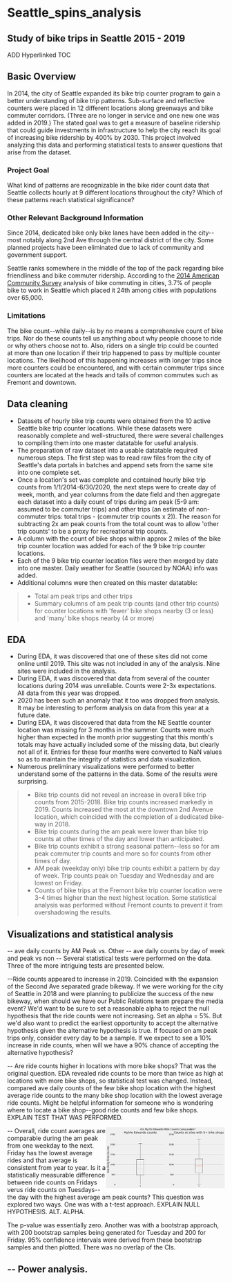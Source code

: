 # Seattle_spins_analysis
## Study of bike trips in Seattle 2015 - 2019

ADD Hyperlinked TOC

## Basic Overview
In 2014, the city of Seattle expanded its bike trip counter program to gain a better understanding of bike trip patterns. Sub-surface and reflective counters were placed in 12 different locations along greenways and bike commuter corridors. (Three are no longer in service and one new one was added in 2019.) The stated goal was to get a measure of baseline ridership that could guide investments in infrastructure to help the city reach its goal of increasing bike ridership by 400% by 2030. This project involved analyzing this data and performing statistical tests to answer questions that arise from the dataset.

### Project Goal
What kind of patterns are recognizable in the bike rider count data that Seattle collects hourly at 9 different locations throughout the city? Which of these patterns reach statistical significance?

### Other Relevant Background Information
Since 2014, dedicated bike only bike lanes have been added in the city--most notably along 2nd Ave through the central district of the city. Some planned projects have been eliminated due to lack of community and government support. 

Seattle ranks somewhere in the middle of the top of the pack regarding bike friendliness and bike commuter ridership. According to the [2014 American Community Survey](http://bikeleague.org/sites/default/files/Where_We_Ride_2014_data_web.pdf#12) analysis of bike commuting in cities, 3.7% of people bike to work in Seattle which placed it 24th among cities with populations over 65,000.

### Limitations
The bike count--while daily--is by no means a comprehensive count of bike trips. Nor do these counts tell us anything about why people choose to ride or why others choose not to. Also, riders on a single trip could be counted at more than one location if their trip happened to pass by multiple counter locations. The likelihood of this happening increases with longer trips since more counters could be encountered, and with certain commuter trips since counters are located at the heads and tails of common commutes such as Fremont and downtown.

## Data cleaning
- Datasets of hourly bike trip counts were obtained from the 10 active Seattle bike trip counter locations. While these datasets were reasonably complete and well-structured, there were several challenges to compiling them into one master datatable for useful analysis.
- The preparation of raw dataset into a usable datatable required numerous steps. The first step was to read raw files from the city of Seattle's data portals in batches and append sets from the same site into one complete set. 
- Once a location's set was complete and contained hourly bike trip counts from 1/1/2014-6/30/2020, the next steps were to create day of week, month, and year columns from the date field and then aggregate each dataset into a daily count of trips during am peak (5-9 am: assumed to be commuter trips) and other trips (an estimate of non-commuter trips: total trips - (commuter trip counts x 2)). The reason for subtracting 2x am peak counts from the total count was to allow 'other trip counts' to be a proxy for recreational trip counts. 
- A column with the count of bike shops within approx 2 miles of the bike trip counter location was added for each of the 9 bike trip counter locations.
- Each of the 9 bike trip counter location files were then merged by date into one master. Daily weather for Seattle (sourced by NOAA) info was added.
- Additional columns were then created on this master datatable:
> - Total am peak trips and other trips
> - Summary columns of am peak trip counts (and other trip counts) for counter locations with 'fewer' bike shops nearby (3 or less) and 'many' bike shops nearby (4 or more)
## EDA
- During EDA, it was discovered that one of these sites did not come online until 2019. This site was not included in any of the analysis. Nine sites were included in the analysis.
- During EDA, it was discovered that data from several of the counter locations during 2014 was unreliable. Counts were 2-3x expectations. All data from this year was dropped.
- 2020 has been such an anomaly that it too was dropped from analysis. It may be interesting to perform analysis on data from this year at a future date.
- During EDA, it was discovered that data from the NE Seattle counter location was missing for 3 months in the summer. Counts were much higher than expected in the month prior suggesting that this month's totals may have actually included some of the missing data, but clearly not all of it. Entries for these four months were converted to NaN values so as to maintain the integrity of statistics and data visualization.
- Numerous preliminary visualizations were performed to better understand some of the patterns in the data. Some of the results were surprising.
> - Bike trip counts did not reveal an increase in overall bike trip counts from 2015-2018. Bike trip counts increased markedly in 2019. Counts increased the most at the downtown 2nd Avenue location, which coincided with the completion of a dedicated bike-way in 2018. 
> - Bike trip counts during the am peak were lower than bike trip counts at other times of the day and lower than anticipated.
> - Bike trip counts exhibit a strong seasonal pattern--less so for am peak commuter trip counts and more so for counts from other times of day.
> - AM peak (weekday only) bike trip counts exhibit a pattern by day of week. Trip counts peak on Tuesday and Wednesday and are lowest on Friday.
> - Counts of bike trips at the Fremont bike trip counter location were 3-4 times higher than the next highest location. Some statistical analysis was performed without Fremont counts to prevent it from overshadowing the results.

## Visualizations and statistical analysis
-- ave daily counts by AM Peak vs. Other
-- ave daily counts by day of week and peak vs non
-- Several statistical tests were performed on the data. Three of the more intriguing tests are presented below.

--Ride counts appeared to increase in 2019. Coincided with the expansion of the Second Ave separated grade bikeway. If we were working for the city of Seattle in 2018 and were planning to publicize the success of the new bikeway, when should we have our Public Relations team prepare the media event? We'd want to be sure to set a reasonable alpha to reject the null hypothesis that the ride counts were not increasing. Set an alpha = 5%. But we'd also want to predict the earliest opportunity to accept the alternative hypothesis given the alternative hypothesis is true. If focused on am peak trips only, consider every day to be a sample. If we expect to see a 10% increase in ride counts, when will we have a 90% chance of accepting the alternative hypothesis?

-- Are ride counts higher in locations with more bike shops? That was the original question. EDA revealed ride counts to be more than twice as high at locations with more bike shops, so statistical test was changed. Instead, compared ave daily counts of the few bike shop location with the highest average ride counts to the many bike shop location with the lowest average ride counts. Might be helpful information for someone who is wondering where to locate a bike shop--good ride counts and few bike shops. EXPLAIN TEST THAT WAS PERFORMED. 

<img align="right" src="ME.png" width='275' height='auto' ></img>
-- Overall, ride count averages are comparable during the am peak from one weekday to the next. Friday has the lowest average rides and that average is consistent from year to year. Is it a statistically measurable difference between ride counts on Fridays verus ride counts on Tuesdays--the day with the highest average am peak counts? This question was explored two ways. One was with a t-test approach. EXPLAIN NULL HYPOTHESIS. ALT. ALPHA.

The p-value was essentially zero. Another was with a bootstrap approach, with 200 bootstrap samples being generated for Tuesday and 200 for Friday. 95% confidence intervals were derived from these bootstrap samples and then plotted. There was no overlap of the CIs.


-- Power analysis. 
-
